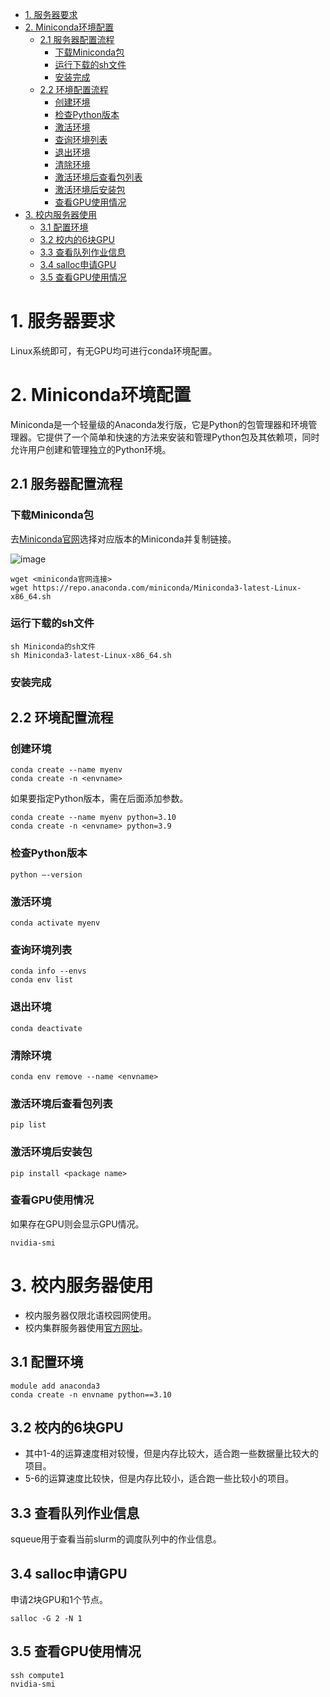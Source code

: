 - [1. 服务器要求](#1-服务器要求)
- [2. Miniconda环境配置](#2-miniconda环境配置)
  - [2.1 服务器配置流程](#21-服务器配置流程)
    - [下载Miniconda包](#下载miniconda包)
    - [运行下载的sh文件](#运行下载的sh文件)
    - [安装完成](#安装完成)
  - [2.2 环境配置流程](#22-环境配置流程)
    - [创建环境](#创建环境)
    - [检查Python版本](#检查python版本)
    - [激活环境](#激活环境)
    - [查询环境列表](#查询环境列表)
    - [退出环境](#退出环境)
    - [清除环境](#清除环境)
    - [激活环境后查看包列表](#激活环境后查看包列表)
    - [激活环境后安装包](#激活环境后安装包)
    - [查看GPU使用情况](#查看gpu使用情况)
- [3. 校内服务器使用](#3-校内服务器使用)
  - [3.1 配置环境](#31-配置环境)
  - [3.2 校内的6块GPU](#32-校内的6块gpu)
  - [3.3 查看队列作业信息](#33-查看队列作业信息)
  - [3.4 salloc申请GPU](#34-salloc申请gpu)
  - [3.5 查看GPU使用情况](#35-查看gpu使用情况)



# 1. 服务器要求

Linux系统即可，有无GPU均可进行conda环境配置。

# 2. Miniconda环境配置

Miniconda是一个轻量级的Anaconda发行版，它是Python的包管理器和环境管理器。它提供了一个简单和快速的方法来安装和管理Python包及其依赖项，同时允许用户创建和管理独立的Python环境。

## 2.1 服务器配置流程

### 下载Miniconda包

去[Miniconda官网](https://docs.conda.io/en/latest/miniconda.html)选择对应版本的Miniconda并复制链接。

![image](https://github.com/yangruixia/Deep-Learning-Primer/assets/32283868/55baf977-899e-4c2d-aedb-7fc46e35a292)

```
wget <miniconda官网连接>
wget https://repo.anaconda.com/miniconda/Miniconda3-latest-Linux-x86_64.sh
```

### 运行下载的sh文件

```
sh Miniconda的sh文件
sh Miniconda3-latest-Linux-x86_64.sh
```

### 安装完成

## 2.2 环境配置流程

### 创建环境
```
conda create --name myenv
conda create -n <envname>
```
如果要指定Python版本，需在后面添加参数。
```
conda create --name myenv python=3.10
conda create -n <envname> python=3.9
```
### 检查Python版本
```
python –-version
```
### 激活环境
```
conda activate myenv
```
### 查询环境列表
```
conda info --envs
conda env list
```
### 退出环境
```
conda deactivate
```
### 清除环境
```
conda env remove --name <envname>
```
### 激活环境后查看包列表
```
pip list
```
### 激活环境后安装包
```
pip install <package name>
```
### 查看GPU使用情况
如果存在GPU则会显示GPU情况。
```
nvidia-smi
```

# 3. 校内服务器使用
- 校内服务器仅限北语校园网使用。
- 校内集群服务器使用[官方网址](https://hpc.litmind.ink/docs/#/)。
## 3.1 配置环境
```
module add anaconda3
conda create -n envname python==3.10
```

## 3.2 校内的6块GPU
- 其中1-4的运算速度相对较慢，但是内存比较大，适合跑一些数据量比较大的项目。
- 5-6的运算速度比较快，但是内存比较小，适合跑一些比较小的项目。

## 3.3 查看队列作业信息
squeue用于查看当前slurm的调度队列中的作业信息。

## 3.4 salloc申请GPU
申请2块GPU和1个节点。
```
salloc -G 2 -N 1
```
## 3.5 查看GPU使用情况
```
ssh compute1
nvidia-smi
```


